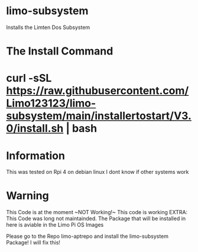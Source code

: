 # limo-subsystem
Installs the Limten Dos Subsystem

# The Install Command
# curl -sSL https://raw.githubusercontent.com/Limo123123/limo-subsystem/main/installertostart/V3.0/install.sh |  bash
# Information
This was tested on Rpi 4 on debian linux
I dont know if other systems work
# Warning
This Code is at the moment ~NOT Working!~ This code is working
EXTRA:
This Code was long not maintainded.
The Package that will be installed in here is aviable in the Limo Pi OS Images

Please go to the Repo limo-aptrepo and install the limo-subsystem Package!
I will fix this!

